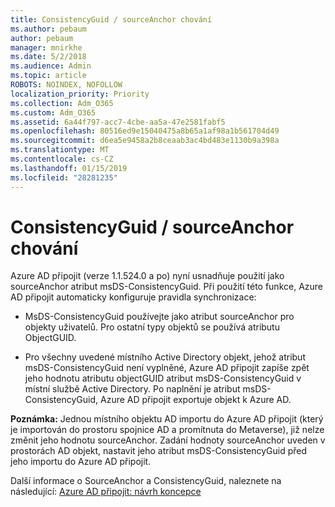 ```yaml
---
title: ConsistencyGuid / sourceAnchor chování
ms.author: pebaum
author: pebaum
manager: mnirkhe
ms.date: 5/2/2018
ms.audience: Admin
ms.topic: article
ROBOTS: NOINDEX, NOFOLLOW
localization_priority: Priority
ms.collection: Adm_O365
ms.custom: Adm_O365
ms.assetid: 6a44f797-acc7-4cbe-aa5a-47e2581fabf5
ms.openlocfilehash: 80516ed9e15040475a8b65a1af98a1b561704d49
ms.sourcegitcommit: d6ea5e9458a2b8ceaab3ac4bd483e1130b9a398a
ms.translationtype: MT
ms.contentlocale: cs-CZ
ms.lasthandoff: 01/15/2019
ms.locfileid: "28281235"
---
```

# <a name="consistencyguid--sourceanchor-behavior"></a>ConsistencyGuid / sourceAnchor chování

Azure AD připojit (verze 1.1.524.0 a po) nyní usnadňuje použití jako sourceAnchor atribut msDS-ConsistencyGuid. Při použití této funkce, Azure AD připojit automaticky konfiguruje pravidla synchronizace:
  
- MsDS-ConsistencyGuid používejte jako atribut sourceAnchor pro objekty uživatelů. Pro ostatní typy objektů se používá atributu ObjectGUID.
    
- Pro všechny uvedené místního Active Directory objekt, jehož atribut msDS-ConsistencyGuid není vyplněné, Azure AD připojit zapíše zpět jeho hodnotu atributu objectGUID atribut msDS-ConsistencyGuid v místní službě Active Directory. Po naplnění je atribut msDS-ConsistencyGuid, Azure AD připojit exportuje objekt k Azure AD.
    
 **Poznámka:** Jednou místního objektu AD importu do Azure AD připojit (který je importován do prostoru spojnice AD a promítnuta do Metaverse), již nelze změnit jeho hodnotu sourceAnchor. Zadání hodnoty sourceAnchor uveden v prostorách AD objekt, nastavit jeho atribut msDS-ConsistencyGuid před jeho importu do Azure AD připojit. 
  
Další informace o SourceAnchor a ConsistencyGuid, naleznete na následující: [Azure AD připojit: návrh koncepce](https://docs.microsoft.com/en-us/azure/active-directory/connect/active-directory-aadconnect-design-concepts)
  

